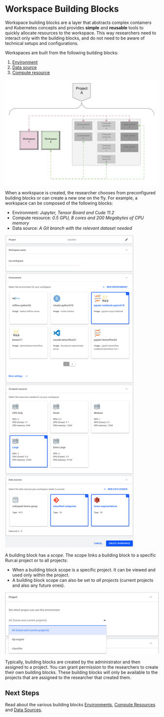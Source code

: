 

# Workspace Building Blocks


Workspace building blocks are a layer that abstracts complex containers and Kubernetes concepts and provides __simple__ and __reusable__ tools to quickly allocate resources to the workspace. This way researchers need to interact only with the building blocks, and do not need to be aware of technical setups and configurations.

Workspaces are built from the following building blocks:

1. [Environment](environments.md)
2. [Data source](datasources.md)
3. [Compute resource](compute.md)



![](img/3-bbs.png)

When a workspace is created, the researcher chooses from preconfigured building blocks or can create a new one on the fly. For example, a workspace can be composed of the following blocks:

* Environment: _Jupyter, Tensor Board and Cude 11.2_
* Compute resource: _0.5 GPU, 8 cores and 200 Megabytes of CPU memory_
* Data source: _A Git branch with the relevant dataset needed_


![](img/4-workspace-form.png)


A building block has a _scope_. The scope links a building block to a specific Run:ai project or to all projects:   

* When a building block scope is a specific project. It can be viewed and used only within the project.
* A building block scope can also be set to _all projects_ (current projects and also any future ones).


![](img/5-prj.png)


Typically, building blocks are created by the administrator and then assigned to a project. You can grant permission to the researchers to create their own building blocks. These building blocks will only be available to the projects that are assigned to the researcher that created them.


## Next Steps

Read about the various building blocks [Environments](environments.md), [Compute Resources](compute.md) and [Data Sources](datasources.md).